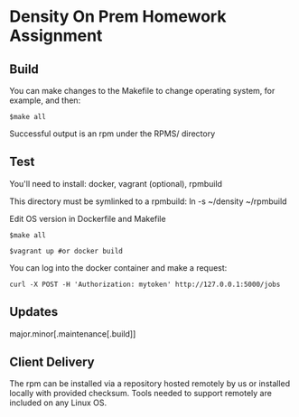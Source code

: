 # Density On Prem Homework Assignment

## Build
You can make changes to the Makefile to change operating system, for example, and then:
```
$make all
```

Successful output is an rpm under the RPMS/ directory
## Test
You'll need to install: docker, vagrant (optional), rpmbuild

This directory must be symlinked to a rpmbuild:
ln -s ~/density ~/rpmbuild

Edit OS version in Dockerfile and Makefile

```
$make all

$vagrant up #or docker build
```
You can log into the docker container and make a request:
```
curl -X POST -H 'Authorization: mytoken' http://127.0.0.1:5000/jobs
```
## Updates
major.minor[.maintenance[.build]]

## Client Delivery
The rpm can be installed via a repository hosted remotely by us or installed locally with provided checksum. Tools needed to support remotely are included on any Linux OS.
